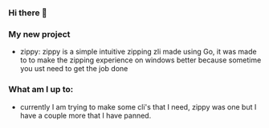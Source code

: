 ### Hi there 👋

### My new project
  - zippy: zippy is a simple intuitive zipping zli made using Go, it was made to to make the zipping experience on windows better because sometime you ust need to get the job done

### What am I up to:
  - currently I am trying to make some cli's that I need, zippy was one but I have a couple more that I have panned.
